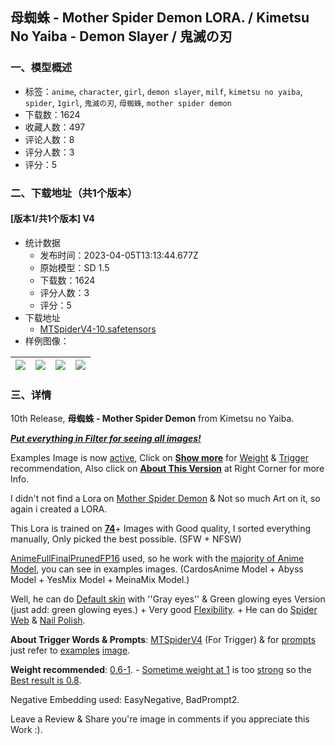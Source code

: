 ## 母蜘蛛 - Mother Spider Demon LORA. / Kimetsu No Yaiba - Demon Slayer / 鬼滅の刃
### 一、模型概述

- 标签：`anime`, `character`, `girl`, `demon slayer`, `milf`, `kimetsu no yaiba`, `spider`, `1girl`, `鬼滅の刃`, `母蜘蛛`, `mother spider demon`
- 下载数：1624
- 收藏人数：497
- 评论人数：8
- 评分人数：3
- 评分：5

### 二、下载地址（共1个版本）

#### [版本1/共1个版本] V4

- 统计数据
  - 发布时间：2023-04-05T13:13:44.677Z
  - 原始模型：SD 1.5
  - 下载数：1624
  - 评分人数：3
  - 评分：5
- 下载地址
  - [MTSpiderV4-10.safetensors](https://civitai.com/api/download/models/37136)
- 样例图像：

| <img src="https://image.civitai.com/xG1nkqKTMzGDvpLrqFT7WA/51199526-1ea6-4938-725a-2951fb764b00/width=450/418298.jpeg" /> | <img src="https://image.civitai.com/xG1nkqKTMzGDvpLrqFT7WA/10741cb7-4c79-4037-de11-ad4bc8318e00/width=450/418333.jpeg" /> | <img src="https://image.civitai.com/xG1nkqKTMzGDvpLrqFT7WA/6944aabb-2808-4a4b-c827-0238308a5000/width=450/418398.jpeg" /> | <img src="https://image.civitai.com/xG1nkqKTMzGDvpLrqFT7WA/1ba856b5-622a-4357-22ff-9d57ec3b4a00/width=450/418331.jpeg" /> |
| ---- | ---- | ---- | ---- |


### 三、详情
<p>10th Release, <strong>母蜘蛛 - Mother Spider Demon</strong> from Kimetsu no Yaiba.</p><p><strong><em><u>Put everything in Filter for seeing all images!</u></em></strong></p><p>Examples Image is now <u>active</u>, Click on <strong><u>Show more</u></strong> for <u>Weight</u> &amp; <u>Trigger</u> recommendation, Also click on <strong><u>About This Version</u></strong> at Right Corner for more Info.</p><p>I didn't not find a Lora on <u>Mother Spider Demon</u> &amp; Not so much Art on it, so again i created a LORA.</p><p>This Lora is trained on <strong><u>74</u></strong>+ Images with Good quality, I sorted everything manually, Only picked the best possible. (SFW + NFSW)</p><p><u>AnimeFullFinalPrunedFP16</u> used, so he work with the <u>majority of Anime Model</u>, you can see in examples images. (CardosAnime Model + Abyss Model + YesMix Model + MeinaMix Model.)</p><p>Well, he can do <u>Default skin</u> with ''Gray eyes'' &amp; Green glowing eyes Version (just add: green glowing eyes.) + Very good <u>Flexibility</u>. + He can do <u>Spider Web</u> &amp; <u>Nail Polish</u>.</p><p><strong>About Trigger Words &amp; Prompts</strong>: <u>MTSpiderV4</u> (For Trigger) &amp; for <u>prompts</u> just refer to <u>examples</u> <u>image</u>.</p><p><strong>Weight recommended</strong>: <u>0.6-1</u>. - <u>Sometime weight at 1</u> is too <u>strong</u> so the <u>Best result is 0.8</u>.</p><p>Negative Embedding used: EasyNegative, BadPrompt2.</p><p></p><p>Leave a Review &amp; Share you're image in comments if you appreciate this Work :).</p>